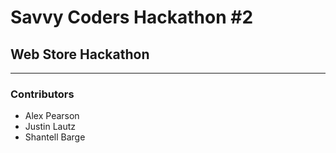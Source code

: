 # Savvy Coders Hackathon \#2
## Web Store Hackathon

---

### Contributors
+ Alex Pearson
+ Justin Lautz
+ Shantell Barge 
